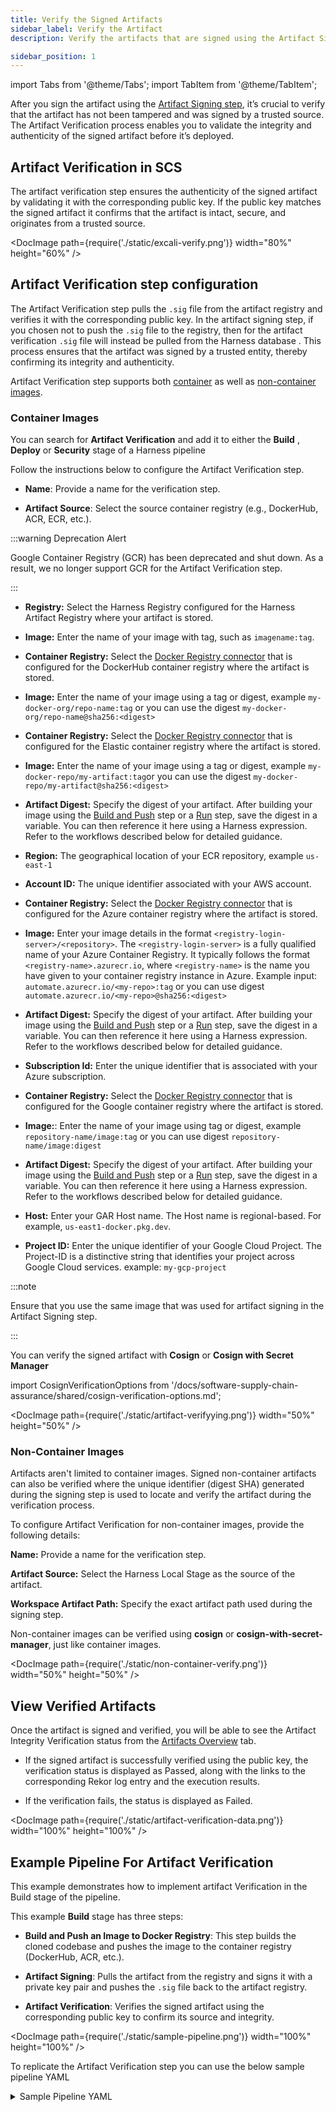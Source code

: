 ```yaml
---
title: Verify the Signed Artifacts
sidebar_label: Verify the Artifact
description: Verify the artifacts that are signed using the Artifact Signing step

sidebar_position: 1
---
```



import Tabs from '@theme/Tabs';
import TabItem from '@theme/TabItem';


After you sign the artifact using the [Artifact Signing step](/docs/software-supply-chain-assurance/artifact/sign-artifacts), it’s crucial to verify that the artifact has not been tampered and was signed by a trusted source. The Artifact Verification process enables you to validate the integrity and authenticity of the signed artifact before it’s deployed.

<!-- :::note 
Currently, this feature is behind the feature flag `SSCA_ARTIFACT_SIGNING`. Contact Harness Support to enable the feature.
::: -->

## Artifact Verification in SCS

The artifact verification step ensures the authenticity of the signed artifact by validating it with the corresponding public key. If the public key matches the signed artifact it confirms that the artifact is intact, secure, and originates from a trusted source.

<DocImage path={require('./static/excali-verify.png')} width="80%" height="60%" />

## Artifact Verification step configuration

The Artifact Verification step pulls the `.sig` file from the artifact registry and verifies it with the corresponding public key. In the artifact signing step, if you chosen not to push the `.sig` file to the registry, then for the artifact verification `.sig` file will instead be pulled from the Harness database . This process ensures that the artifact was signed by a trusted entity, thereby confirming its integrity and authenticity.

Artifact Verification step supports both [container](/docs/software-supply-chain-assurance/artifact/verify-signed-artifacts#container-images) as well as [non-container images](/docs/software-supply-chain-assurance/artifact/verify-signed-artifacts#non-container-images).

### Container Images

You can search for **Artifact Verification** and add it to either the **Build** , **Deploy** or **Security** stage of a Harness pipeline

Follow the instructions below to configure the Artifact Verification step.

* **Name**: Provide a name for the verification step.

* **Artifact Source**: Select the source container registry (e.g., DockerHub, ACR, ECR, etc.).

:::warning Deprecation Alert


Google Container Registry (GCR) has been deprecated and shut down. As a result, we no longer support GCR for the Artifact Verification step.

:::

<Tabs>

<TabItem value="har" label="HAR" default>

* **Registry:** Select the Harness Registry configured for the Harness Artifact Registry where your artifact is stored.

* **Image:** Enter the name of your image with tag, such as `imagename:tag`.

</TabItem>



  <TabItem value="dockerhub" label="DockerHub" >

* **Container Registry:** Select the [Docker Registry connector](/docs/platform/connectors/cloud-providers/ref-cloud-providers/docker-registry-connector-settings-reference) that is configured for the DockerHub container registry where the artifact is stored.

* **Image:** Enter the name of your image using a tag or digest, example `my-docker-org/repo-name:tag` or you can use the digest `my-docker-org/repo-name@sha256:<digest>`

</TabItem>

<TabItem value="ecr" label="ECR" default>

* **Container Registry:** Select the [Docker Registry connector](/docs/platform/connectors/cloud-providers/ref-cloud-providers/docker-registry-connector-settings-reference) that is configured for the Elastic container registry where the artifact is stored.

* **Image:** Enter the name of your image using a tag or digest, example `my-docker-repo/my-artifact:tag`or you can use the digest `my-docker-repo/my-artifact@sha256:<digest>`

* **Artifact Digest:** Specify the digest of your artifact. After building your image using the [Build and Push](#slsa-generation-step-configuration-with-build-and-push-step) step or a [Run](#slsa-generation-step-configuration-with-run-step) step, save the digest in a variable. You can then reference it here using a Harness expression. Refer to the workflows described below for detailed guidance.

* **Region:** The geographical location of your ECR repository, example `us-east-1`

* **Account ID:** The unique identifier associated with your AWS account.


</TabItem>

<TabItem value="acr" label="ACR" default>

* **Container Registry:** Select the [Docker Registry connector](/docs/platform/connectors/cloud-providers/ref-cloud-providers/docker-registry-connector-settings-reference) that is configured for the Azure container registry where the artifact is stored.

* **Image:** Enter your image details in the format `<registry-login-server>/<repository>`. The `<registry-login-server>` is a fully qualified name of your Azure Container Registry. It typically follows the format `<registry-name>.azurecr.io`, where   `<registry-name>` is the name you have given to your container registry instance in Azure. Example input: `automate.azurecr.io/<my-repo>:tag` or you can use digest `automate.azurecr.io/<my-repo>@sha256:<digest>`

* **Artifact Digest:** Specify the digest of your artifact. After building your image using the [Build and Push](#slsa-generation-step-configuration-with-build-and-push-step) step or a [Run](#slsa-generation-step-configuration-with-run-step) step, save the digest in a variable. You can then reference it here using a Harness expression. Refer to the workflows described below for detailed guidance.

* **Subscription Id:** Enter the unique identifier that is associated with your Azure subscription. 

</TabItem>

<TabItem value="gar" label="GAR" default>

* **Container Registry:** Select the [Docker Registry connector](/docs/platform/connectors/cloud-providers/ref-cloud-providers/docker-registry-connector-settings-reference) that is configured for the Google container registry where the artifact is stored.

* **Image:**: Enter the name of your image using tag or digest, example `repository-name/image:tag` or you can use digest `repository-name/image:digest`

* **Artifact Digest:** Specify the digest of your artifact. After building your image using the [Build and Push](#slsa-generation-step-configuration-with-build-and-push-step) step or a [Run](#slsa-generation-step-configuration-with-run-step) step, save the digest in a variable. You can then reference it here using a Harness expression. Refer to the workflows described below for detailed guidance.

* **Host:** Enter your GAR Host name. The Host name is regional-based. For example, `us-east1-docker.pkg.dev`.

* **Project ID:** Enter the unique identifier of your Google Cloud Project. The Project-ID is a distinctive string that identifies your project across Google Cloud services. example: `my-gcp-project`

</TabItem>


</Tabs>

:::note

Ensure that you use the same image that was used for artifact signing in the Artifact Signing step.

:::

You can verify the signed artifact with **Cosign** or **Cosign with Secret Manager**

import CosignVerificationOptions from '/docs/software-supply-chain-assurance/shared/cosign-verification-options.md';

<CosignVerificationOptions />


<DocImage path={require('./static/artifact-verifyying.png')} width="50%" height="50%" />


### Non-Container Images

Artifacts aren't limited to container images. Signed non-container artifacts can also be verified where the unique identifier (digest SHA) generated during the signing step is used to locate and verify the artifact during the verification process.

To configure Artifact Verification for non-container images, provide the following details:

**Name:** Provide a name for the verification step.

**Artifact Source:** Select the Harness Local Stage as the source of the artifact.

**Workspace Artifact Path:** Specify the exact artifact path used during the signing step.

Non-container images can be verified using **cosign** or **cosign-with-secret-manager**, just like container images.

<DocImage path={require('./static/non-container-verify.png')} width="50%" height="50%" />


## View Verified Artifacts

Once the artifact is signed and verified, you will be able to see the Artifact Integrity Verification status from the [Artifacts Overview](/docs/software-supply-chain-assurance/artifact-view#artifact-overview) tab.


* If the signed artifact is successfully verified using the public key, the verification status is displayed as Passed, along with the links to the corresponding Rekor log entry and the execution results.

* If the verification fails, the status is displayed as Failed.

<DocImage path={require('./static/artifact-verification-data.png')} width="100%" height="100%" />



## Example Pipeline For Artifact Verification

This example demonstrates how to implement artifact Verification in the Build stage of the pipeline.


This example **Build** stage has three steps:

- **Build and Push an Image to Docker Registry**: This step builds the cloned codebase and pushes the image to the container registry (DockerHub, ACR, etc.).


- **Artifact Signing**: Pulls the artifact from the registry and signs it with a private key pair and pushes the `.sig` file back to the artifact registry.


- **Artifact Verification**: Verifies the signed artifact using the corresponding public key to confirm its source and integrity.


<DocImage path={require('./static/sample-pipeline.png')} width="100%" height="100%" />


To replicate the Artifact Verification step you can use the below sample pipeline YAML

<details>

<summary>
Sample Pipeline YAML
</summary>

```
pipeline:
  name: ArtifactVerification
  identifier: ArtifactVerification
  tags: {}
  projectIdentifier: Harness
  orgIdentifier: default
  properties:
    ci:
      codebase:
        connectorRef: Harnessgithub
        build: <+input>
  stages:
    - stage:
        name: Build
        identifier: Build
        description: ""
        type: CI
        spec:
          cloneCodebase: true
          caching:
            enabled: true
          buildIntelligence:
            enabled: true
          execution:
            steps:
              - step:
                  type: BuildAndPushDockerRegistry
                  name: BuildAndPushDockerRegistry_1
                  identifier: BuildAndPushDockerRegistry_1
                  spec:
                    connectorRef: lavakushDockerhub
                    repo: lavakush07/easy-buggy-app
                    tags:
                      - v5
                    caching: true
              - step:
                  type: SscaArtifactSigning
                  name: Artifact Signing_1
                  identifier: ArtifactSigning_1
                  spec:
                    source:
                      type: docker
                      spec:
                        connector: lavakushDockerhub
                        image: lavakush07/easy-buggy-app:v5
                    signing:
                      type: cosign
                      spec:
                        private_key: account.Cosign_Private_Key
                        password: account.Cosign_Password
                    uploadSignature:
                      upload: true
              - step:
                  type: SscaArtifactVerification
                  name: Artifact Verification_1
                  identifier: ArtifactVerification_1
                  spec:
                    source:
                      type: docker
                      spec:
                        connector: lavakushDockerhub
                        image: lavakush07/easy-buggy-app:v5
                    verifySign:
                      type: cosign
                      spec:
                        public_key: account.Cosign_Public_Key
          infrastructure:
            type: KubernetesDirect
            spec:
              connectorRef: account.harness_kubernetes_connector
              namespace: artifactverification
              automountServiceAccountToken: true
              nodeSelector: {}
              os: Linux
        variables:
          - name: LOG_LEVEL
            type: String
            description: ""
            required: false
            value: TRACE



```
</details>